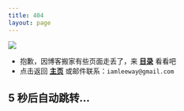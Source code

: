```yaml
---
title: 404
layout: page
---
```


![](http://ors3vio5q.bkt.clouddn.com/17-10-13/13369771.jpg)

- 抱歉，因博客搬家有些页面走丢了，来 [**目录**](/archive) 看看吧
- 点击返回 [**主页**](/) 或邮件联系：`iamleeway@gmail.com`

## 5 秒后自动跳转...

<script language="JavaScript"> function myrefresh(){window.location="/archive";}setTimeout('myrefresh()',5000);</script>

